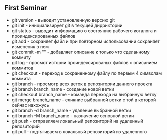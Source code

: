 ## First Seminar ##

* git version - выводит установленную версию git
* git init - инициализирует git в текущей дирриктории
* git status - выводит информацию о состоянию рабочего коталога и проиндексированных файлов
* git add - сохраняет файл и при повторном использовании сохраняет изменения в нем
* git commit -m "" - добавляет описание к только что сделанному коммиту
* git log - просмот истории проиндексированых файлов с описанием коммитов
* git checkout - переход к сохраненному файлу по первым 4 символам коммита
* git branch - просмотр всех веток в репозитории данного проекта
* git branch branch_name - создание новой ветки
* git checkout branch_name - команда перехода на выбранную ветку
* git merge branch_name - слияние выбранной ветки с той в которой сейчас нахожусь
* git branch -d branch_name - удаление выбранной ветки 
* git branch -M branch_name - назначение основной ветки
* git push - отправляем локальный репозиторий на удаленный репозиторий
* git pull - подтягиваем в локальный репозиторий из удаленного
